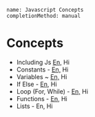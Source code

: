 ```ngMeta
name: Javascript Concepts
completionMethod: manual
```

# Concepts

- Including Js [En,](https://www.javatpoint.com/external-javascript-file) Hi
- Constants - [En,](http://eloquentjavascript.net/01_values.html) Hi
- Variables ~ [En,](http://eloquentjavascript.net/01_values.html) Hi
- If Else - [En,](http://eloquentjavascript.net/02_program_structure.html
) Hi
- Loop (For, While) - [En,](http://eloquentjavascript.net/02_program_structure.html) Hi
- Functions - [En,](http://eloquentjavascript.net/03_functions.html) Hi
- Lists - En, Hi


